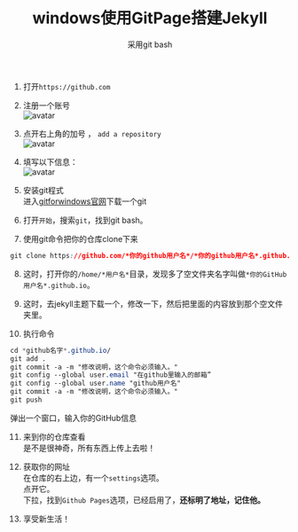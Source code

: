 ﻿---
layout: post
title: 'windows使用GitPage搭建Jekyll'
subtitle: '采用git bash'
keywords: github jekyll 教程 windows
tags: 教程 ubuntu github
category: tech
cover: 'http://on2171g4d.bkt.clouddn.com/jekyll-banner.png'
---
1. 打开`https://github.com`  
  
2. 注册一个账号  
![avatar](https://img-blog.csdn.net/20160727002237540)  
  
3. 点开右上角的加号 ， `add a repository`  
![avatar](https://img-blog.csdn.net/20160727005408944)  
  
4. 填写以下信息：  
![avatar](https://img-blog.csdn.net/20160727005138554)  
  
5. 安装git程式  
进入[gitforwindows官网](https://gitforwindows.org)下载一个git

6. 打开`开始`，搜索`git`，找到git bash。
  

7. 使用git命令把你的仓库clone下来  
```css
git clone https://github.com/*你的github用户名*/*你的github用户名*.github.io.git
```
  
8. 这时，打开你的`/home/*用户名*`目录，发现多了空文件夹名字叫做`*你的GitHub用户名*.github.io`。  
  
9. 这时，去jekyll主题下载一个，修改一下，然后把里面的内容放到那个空文件夹里。  
 
10. 执行命令
```css
cd *github名字*.github.io/
git add .
git commit -a -m "修改说明，这个命令必须输入。"
git config --global user.email "在github里输入的邮箱”
git config --global user.name "github用户名"
git commit -a -m "修改说明，这个命令必须输入。"
git push
```
弹出一个窗口，输入你的GitHub信息  
  
11. 来到你的仓库查看  
是不是很神奇，所有东西上传上去啦！
  
12. 获取你的网址  
在仓库的右上边，有一个`settings`选项。  
点开它。  
下拉，找到`Github Pages`选项，已经启用了，**还标明了地址，记住他。**
  
13. 享受新生活！
  
